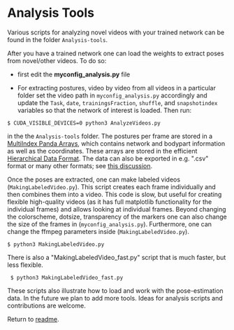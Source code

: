 # Analysis Tools
   
  Various scripts for analyzing novel videos with your trained network can be found in the folder ```Analysis-tools```.
   
  After you have a trained network one can load the weights to extract poses from novel/other videos. To do so:
   
   - first edit the **myconfig_analysis.py** file 
     
   - For extracting postures, video by video from all videos in a particular folder set the video path in ```myconfig_analysis.py``` accordingly and update the ```Task```, ```date```, ```trainingsFraction```, ```shuffle```, and ```snapshotindex``` variables so that the network of interest is loaded. Then run:
   
    $ CUDA_VISIBLE_DEVICES=0 python3 AnalyzeVideos.py

in the the ```Analysis-tools``` folder. The postures per frame are stored in a [MultiIndex Panda Arrays](http://pandas.pydata.org/pandas-docs/stable/advanced.html), which contains network and bodypart information as well as the coordinates. These arrays are stored in the efficient [Hierarchical Data Format](https://en.wikipedia.org/wiki/Hierarchical_Data_Format). The data can also be exported in e.g. ".csv" format or many other formats; see [this discussion](https://github.com/AlexEMG/DeepLabCut/issues/17). 

Once the poses are extracted, one can make labeled videos (```MakingLabeledVideo.py```). This script creates each frame individually and then combines them into a video. This code is slow, but useful for creating flexible high-quality videos (as it has full matplotlib functionality for the individual frames) and allows looking at individual frames. Beyond changing the colorscheme, dotsize, transparency of the markers one can also change the size of the frames in (```myconfig_analysis.py```). Furthermore, one can change the ffmpeg parameters inside (```MakingLabeledVideo.py```). 
   
    $ python3 MakingLabeledVideo.py
      
   There is also a "MakingLabeledVideo_fast.py" script that is much faster, but less flexible. 

     $ python3 MakingLabeledVideo_fast.py

These scripts also illustrate how to load and work with the pose-estimation data. In the future we plan to add more tools. Ideas for analysis scripts and contributions are welcome.

 Return to [readme](../README.md).
